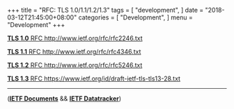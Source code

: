 
+++
title = "RFC: TLS 1.0/1.1/1.2/1.3"
tags = [
    "development",
]
date = "2018-03-12T21:45:00+08:00"
categories = [
    "Development",
]
menu = "Development"
+++

[**TLS 1.0** RFC http://www.ietf.org/rfc/rfc2246.txt ](https://tools.ietf.org/html/rfc2246 "TLS 1.0")

[**TLS 1.1** RFC http://www.ietf.org/rfc/rfc4346.txt ](https://tools.ietf.org/html/rfc4346 "TLS 1.1")

[**TLS 1.2** RFC http://www.ietf.org/rfc/rfc5246.txt ](https://tools.ietf.org/html/rfc5246 "TLS 1.2")

[**TLS 1.3** RFC https://www.ietf.org/id/draft-ietf-tls-tls13-28.txt ](https://tools.ietf.org/html/draft-ietf-tls-tls13-28 "draft-ietf-tls-tls13-28")

<!--more-->

 ------------------

([**IETF Documents**](https://tools.ietf.org/html/ "IETF Documents") && [**IETF Datatracker**](https://datatracker.ietf.org/ "IETF Datatracker"))
